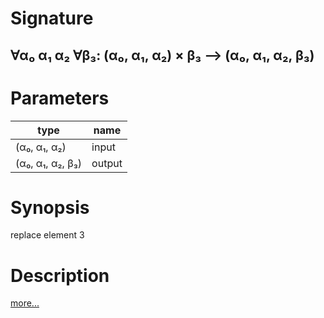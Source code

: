 # Signature
## ∀α₀ α₁ α₂ ∀β₃: (α₀, α₁, α₂) × β₃ ⟶ (α₀, α₁, α₂, β₃)

# Parameters

| type | name |
|------|------|
|(α₀, α₁, α₂)|input|
|(α₀, α₁, α₂, β₃)|output|

# Synopsis
replace element 3

# Description

[more...](https://en.wikipedia.org/wiki/Tuple)